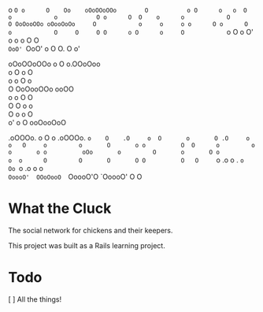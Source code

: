 o          `O o      O    Oo    oOoOOoOOo       
O           o O      o   o  O       o           
o           O o      O  O    o      o           
O           O OoOooOOo oOooOoOo     O           
o     o     o o      O o      O     o           
O     O     O O      o O      o     O           
`o   O o   O' o      o o      O     O           
 `OoO' `OoO'  o      O O.     O     o'          
                                                
                                                
oOoOOoOOo o      O o.OOoOoo                     
    o     O      o  O                           
    o     o      O  o                           
    O     OoOooOOo  ooOO                        
    o     o      O  O                           
    O     O      o  o                           
    O     o      o  O                           
    o'    o      O ooOooOoO                     
                                                
                                                
 .oOOOo.   o      O       o  .oOOOo.  `o    O   
.O     o  O       o       O .O     o   o   O    
o         o       O       o o          O  O     
o         o       o       o o          oOo      
o         O       o       O o          o  o     
O         O       O       O O          O   O    
`o     .o o     . `o     Oo `o     .o  o    o   
 `OoooO'  OOoOooO  `OoooO'O  `OoooO'   O     O  
                                                
# What the Cluck
The social network for chickens and their keepers.

This project was built as a Rails learning project.

# Todo
[ ] All the things!



